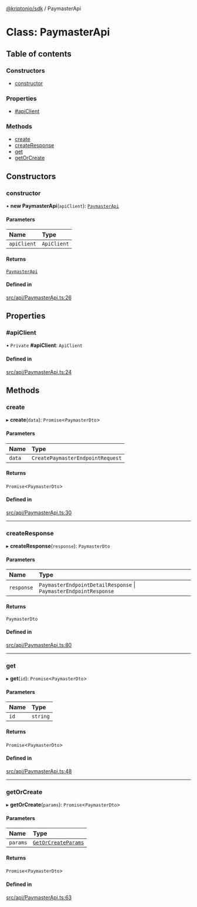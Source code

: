 [@kriptonio/sdk](../README.md) / PaymasterApi

# Class: PaymasterApi

## Table of contents

### Constructors

- [constructor](PaymasterApi.md#constructor)

### Properties

- [#apiClient](PaymasterApi.md##apiclient)

### Methods

- [create](PaymasterApi.md#create)
- [createResponse](PaymasterApi.md#createresponse)
- [get](PaymasterApi.md#get)
- [getOrCreate](PaymasterApi.md#getorcreate)

## Constructors

### constructor

• **new PaymasterApi**(`apiClient`): [`PaymasterApi`](PaymasterApi.md)

#### Parameters

| Name | Type |
| :------ | :------ |
| `apiClient` | `ApiClient` |

#### Returns

[`PaymasterApi`](PaymasterApi.md)

#### Defined in

[src/api/PaymasterApi.ts:26](https://github.com/kriptonio/sdk/blob/81ecf53/src/api/PaymasterApi.ts#L26)

## Properties

### #apiClient

• `Private` **#apiClient**: `ApiClient`

#### Defined in

[src/api/PaymasterApi.ts:24](https://github.com/kriptonio/sdk/blob/81ecf53/src/api/PaymasterApi.ts#L24)

## Methods

### create

▸ **create**(`data`): `Promise`\<`PaymasterDto`\>

#### Parameters

| Name | Type |
| :------ | :------ |
| `data` | `CreatePaymasterEndpointRequest` |

#### Returns

`Promise`\<`PaymasterDto`\>

#### Defined in

[src/api/PaymasterApi.ts:30](https://github.com/kriptonio/sdk/blob/81ecf53/src/api/PaymasterApi.ts#L30)

___

### createResponse

▸ **createResponse**(`response`): `PaymasterDto`

#### Parameters

| Name | Type |
| :------ | :------ |
| `response` | `PaymasterEndpointDetailResponse` \| `PaymasterEndpointResponse` |

#### Returns

`PaymasterDto`

#### Defined in

[src/api/PaymasterApi.ts:80](https://github.com/kriptonio/sdk/blob/81ecf53/src/api/PaymasterApi.ts#L80)

___

### get

▸ **get**(`id`): `Promise`\<`PaymasterDto`\>

#### Parameters

| Name | Type |
| :------ | :------ |
| `id` | `string` |

#### Returns

`Promise`\<`PaymasterDto`\>

#### Defined in

[src/api/PaymasterApi.ts:48](https://github.com/kriptonio/sdk/blob/81ecf53/src/api/PaymasterApi.ts#L48)

___

### getOrCreate

▸ **getOrCreate**(`params`): `Promise`\<`PaymasterDto`\>

#### Parameters

| Name | Type |
| :------ | :------ |
| `params` | [`GetOrCreateParams`](../README.md#getorcreateparams) |

#### Returns

`Promise`\<`PaymasterDto`\>

#### Defined in

[src/api/PaymasterApi.ts:63](https://github.com/kriptonio/sdk/blob/81ecf53/src/api/PaymasterApi.ts#L63)
